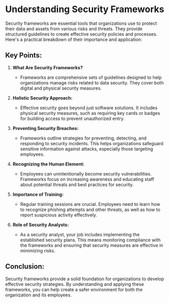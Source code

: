 # Understanding Security Frameworks

Security frameworks are essential tools that organizations use to protect their data and assets from various risks and threats. They provide structured guidelines to create effective security policies and processes. Here's a practical breakdown of their importance and application:

## Key Points:

1. **What Are Security Frameworks?**
   - Frameworks are comprehensive sets of guidelines designed to help organizations manage risks related to data security. They cover both digital and physical security measures.

2. **Holistic Security Approach:**
   - Effective security goes beyond just software solutions. It includes physical security measures, such as requiring key cards or badges for building access to prevent unauthorized entry.

3. **Preventing Security Breaches:**
   - Frameworks outline strategies for preventing, detecting, and responding to security incidents. This helps organizations safeguard sensitive information against attacks, especially those targeting employees.

4. **Recognizing the Human Element:**
   - Employees can unintentionally become security vulnerabilities. Frameworks focus on increasing awareness and educating staff about potential threats and best practices for security.

5. **Importance of Training:**
   - Regular training sessions are crucial. Employees need to learn how to recognize phishing attempts and other threats, as well as how to report suspicious activity effectively.

6. **Role of Security Analysts:**
   - As a security analyst, your job includes implementing the established security plans. This means monitoring compliance with the frameworks and ensuring that security measures are effective in minimizing risks.

## Conclusion:
Security frameworks provide a solid foundation for organizations to develop effective security strategies. By understanding and applying these frameworks, you can help create a safer environment for both the organization and its employees.

